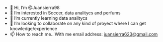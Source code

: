 - 👋 Hi, I’m @Juansierra98
- 👀 I’m interested in Soccer, data analitycs and perfums
- 🌱 I’m currently learning data analitycs
- 💞️ I’m looking to collaborate on any kind of proyect where I can get knowledge/experience
- 📫 How to reach me.. With me email address: juansierra623@gmail.com

<!---
Juansierra98/Juansierra98 is a ✨ special ✨ repository because its `README.md` (this file) appears on your GitHub profile.
You can click the Preview link to take a look at your changes.
--->
